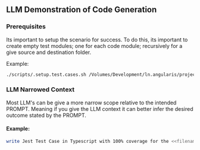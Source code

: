 ## LLM Demonstration of Code Generation

### Prerequisites
Its important to setup the scenario for success. To do this, its important to create empty test modules; one for each code module; recursively for a give source and destination folder.

Example:
```sh
./scripts/.setup.test.cases.sh /Volumes/Development/ln.angularis/projects/core/src/lib /Volumes/Development/ln.angularis/projects/core/src/test
```

### LLM Narrowed Context
Most LLM's can be give a more narrow scope relative to the intended PROMPT. Meaning if you give the LLM context it can better infer the desired outcome stated by the PROMPT.

#### Example:

```sh
write Jest Test Case in Typescript with 100% coverage for the <<filename>> module
```